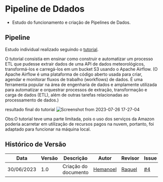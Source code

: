 # Pipeline de Ddados


- Estudo do funcionamento e criação de Pipelines de Dados.


## Pipeline

Estudo individual realizado seguindo o [tutorial](https://www.youtube.com/watch?v=uhQ54Dgp6To&ab_channel=tuplespectra).  

O tutorial consistia em ensinar como construir e automatizar um processo ETL que pudesse extrair dados de uma API de dados meteorológicos, transformá-los  e carregá-los em um bucket S3 usando o Apache Airflow. (O Apache Airflow é uma plataforma de código aberto usada para criar, agendar e monitorar fluxos de trabalho (workflows) de dados. É uma ferramenta popular na área de engenharia de dados e amplamente utilizada para automatizar e orquestrar processos de extração, transformação e carga de dados (ETL), além de outras tarefas relacionadas ao processamento de dados.)

resultado final do tutorial
![Screenshot from 2023-07-26 17-27-04](https://github.com/ResidenciaTICBrisa/05_PipelineFinatec/assets/88113694/7ee42ce3-7e46-47c4-8d64-a3f7e30600ae)

Obs:O tutorial teve uma parte limitada, pois o uso dos serviços da Amazon poderia acarretar em utilização de recursos pagos na nuvem, portanto, foi adaptado para funcionar na máquina local.




## Histórico de Versão
|  Data  | Versão | Descrição | Autor  |  Revisor  |Issue|
|------- | ------ |---------- | ------ | --------- |-----|
| 30/06/2023 |     1.0   | Criação do documento |  [Hemanoel](https://github.com/hemanoelbritoF)   | [Raquel](https://github.com/raqueleucaria)   |[#4](https://github.com/ResidenciaTICBrisa/05_PipelineFinatec/issues/4)|